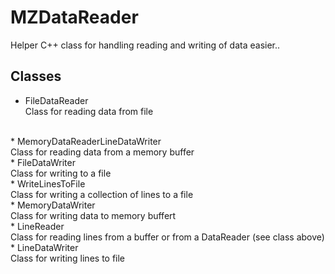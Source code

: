 # MZDataReader
Helper C++ class for handling reading and writing of data easier.. 

## Classes

* FileDataReader<br/>
Class for reading data from file
<br/>
* MemoryDataReaderLineDataWriter<br/>
Class for reading data from a memory buffer
<br/>
* FileDataWriter<br/>
Class for writing to a file
<br/>
* WriteLinesToFile<br/>
Class for writing a collection of lines to a file
<br/>
* MemoryDataWriter<br/>
Class for writing data to memory buffert
<br/>
* LineReader<br/>
Class for reading lines from a buffer or from a DataReader (see class above)
<br/>
* LineDataWriter<br/>
Class for writing lines to file

